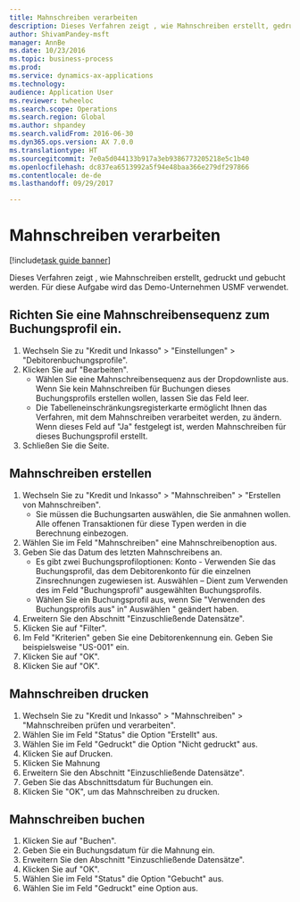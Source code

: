 ```yaml
--- 
title: Mahnschreiben verarbeiten
description: Dieses Verfahren zeigt , wie Mahnschreiben erstellt, gedruckt und gebucht werden.
author: ShivamPandey-msft
manager: AnnBe
ms.date: 10/23/2016
ms.topic: business-process
ms.prod: 
ms.service: dynamics-ax-applications
ms.technology: 
audience: Application User
ms.reviewer: twheeloc
ms.search.scope: Operations
ms.search.region: Global
ms.author: shpandey
ms.search.validFrom: 2016-06-30
ms.dyn365.ops.version: AX 7.0.0
ms.translationtype: HT
ms.sourcegitcommit: 7e0a5d044133b917a3eb9386773205218e5c1b40
ms.openlocfilehash: dc837ea6513992a5f94e48baa366e279df297866
ms.contentlocale: de-de
ms.lasthandoff: 09/29/2017

---
```

# <a name="process-collection-letters"></a>Mahnschreiben verarbeiten

[!include[task guide banner](../../includes/task-guide-banner.md)]

Dieses Verfahren zeigt , wie Mahnschreiben erstellt, gedruckt und gebucht werden. Für diese Aufgabe wird das Demo-Unternehmen USMF verwendet.


## <a name="set-up-a-collection-letter-sequence-on-the-posting-profile"></a>Richten Sie eine Mahnschreibensequenz zum Buchungsprofil ein.
1. Wechseln Sie zu "Kredit und Inkasso" > "Einstellungen" > "Debitorenbuchungsprofile".
2. Klicken Sie auf "Bearbeiten".
    * Wählen Sie eine Mahnschreibensequenz aus der Dropdownliste aus. Wenn Sie kein Mahnschreiben für Buchungen dieses Buchungsprofils erstellen wollen, lassen Sie das Feld leer.  
    * Die Tabelleneinschränkungsregisterkarte ermöglicht Ihnen das Verfahren, mit dem Mahnschreiben verarbeitet werden, zu ändern. Wenn dieses Feld auf "Ja" festgelegt ist, werden Mahnschreiben für dieses Buchungsprofil erstellt.  
3. Schließen Sie die Seite.

## <a name="create-collection-letters"></a>Mahnschreiben erstellen
1. Wechseln Sie zu "Kredit und Inkasso" > "Mahnschreiben" > "Erstellen von Mahnschreiben".
    * Sie müssen die Buchungsarten auswählen, die Sie anmahnen wollen. Alle offenen Transaktionen für diese Typen werden in die Berechnung einbezogen.  
2. Wählen Sie im Feld "Mahnschreiben" eine Mahnschreibenoption aus.
3. Geben Sie das Datum des letzten Mahnschreibens an.
    * Es gibt zwei Buchungsprofiloptionen: Konto - Verwenden Sie das Buchungsprofil, das dem Debitorenkonto für die einzelnen Zinsrechnungen zugewiesen ist.   Auswählen – Dient zum Verwenden des im Feld "Buchungsprofil" ausgewählten Buchungsprofils.  
    * Wählen Sie ein Buchungsprofil aus, wenn Sie "Verwenden des Buchungsprofils aus" in" Auswählen " geändert haben.  
4. Erweitern Sie den Abschnitt "Einzuschließende Datensätze".
5. Klicken Sie auf "Filter".
6. Im Feld "Kriterien" geben Sie eine Debitorenkennung ein. Geben Sie beispielsweise "US-001" ein.
7. Klicken Sie auf "OK".
8. Klicken Sie auf "OK".

## <a name="print-collection-letters"></a>Mahnschreiben drucken
1. Wechseln Sie zu "Kredit und Inkasso" > "Mahnschreiben" > "Mahnschreiben prüfen und verarbeiten".
2. Wählen Sie im Feld "Status" die Option "Erstellt" aus.
3. Wählen Sie im Feld "Gedruckt" die Option "Nicht gedruckt" aus.
4. Klicken Sie auf Drucken.
5. Klicken Sie Mahnung
6. Erweitern Sie den Abschnitt "Einzuschließende Datensätze".
7. Geben Sie das Abschnittsdatum für Buchungen ein.
8. Klicken Sie "OK", um das Mahnschreiben zu drucken.

## <a name="post-the-collection-letter"></a>Mahnschreiben buchen
1. Klicken Sie auf "Buchen".
2. Geben Sie ein Buchungsdatum für die Mahnung ein.
3. Erweitern Sie den Abschnitt "Einzuschließende Datensätze".
4. Klicken Sie auf "OK".
5. Wählen Sie im Feld "Status" die Option "Gebucht" aus.
6. Wählen Sie im Feld "Gedruckt" eine Option aus.


